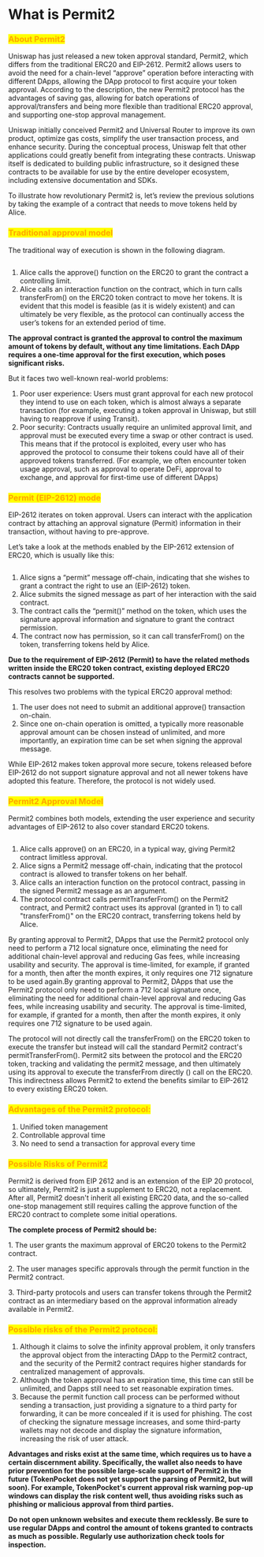 # What is Permit2

### <mark style="color:orange;">About Permit2</mark> <a href="#about" id="about"></a>

Uniswap has just released a new token approval standard, Permit2, which differs from the traditional ERC20 and EIP-2612. Permit2 allows users to avoid the need for a chain-level “approve” operation before interacting with different DApps, allowing the DApp protocol to first acquire your token approval. According to the description, the new Permit2 protocol has the advantages of saving gas, allowing for batch operations of approval/transfers and being more flexible than traditional ERC20 approval, and supporting one-stop approval management.

Uniswap initially conceived Permit2 and Universal Router to improve its own product, optimize gas costs, simplify the user transaction process, and enhance security. During the conceptual process, Uniswap felt that other applications could greatly benefit from integrating these contracts. Uniswap itself is dedicated to building public infrastructure, so it designed these contracts to be available for use by the entire developer ecosystem, including extensive documentation and SDKs.

To illustrate how revolutionary Permit2 is, let’s review the previous solutions by taking the example of a contract that needs to move tokens held by Alice.

### <mark style="color:orange;">Traditional approval model</mark> <a href="#tradition" id="tradition"></a>

The traditional way of execution is shown in the following diagram.

<figure><img src="https://files.gitbook.com/v0/b/gitbook-x-prod.appspot.com/o/spaces%2FZCSGxZxDUFXGuknjRHbB%2Fuploads%2F9APh5PNStCAlcssu4SUg%2Fimage.png?alt=media&#x26;token=ee47c2b4-91d1-42a0-aa6b-a2b3cfadcf40" alt=""><figcaption></figcaption></figure>

1. Alice calls the approve() function on the ERC20 to grant the contract a controlling limit.
2. Alice calls an interaction function on the contract, which in turn calls transferFrom() on the ERC20 token contract to move her tokens. It is evident that this model is feasible (as it is widely existent) and can ultimately be very flexible, as the protocol can continually access the user’s tokens for an extended period of time.

**The approval contract is granted the approval to control the maximum amount of tokens by default, without any time limitations. Each DApp requires a one-time approval for the first execution, which poses significant risks.**

But it faces two well-known real-world problems:

1. Poor user experience: Users must grant approval for each new protocol they intend to use on each token, which is almost always a separate transaction (for example, executing a token approval in Uniswap, but still having to reapprove if using Transit).
2. Poor security: Contracts usually require an unlimited approval limit, and approval must be executed every time a swap or other contract is used. This means that if the protocol is exploited, every user who has approved the protocol to consume their tokens could have all of their approved tokens transferred. (For example, we often encounter token usage approval, such as approval to operate DeFi, approval to exchange, and approval for first-time use of different DApps)

### <mark style="color:orange;">Permit (EIP-2612) mode</mark> <a href="#eip2612" id="eip2612"></a>

EIP-2612 iterates on token approval. Users can interact with the application contract by attaching an approval signature (Permit) information in their transaction, without having to pre-approve.

Let’s take a look at the methods enabled by the EIP-2612 extension of ERC20, which is usually like this:

<figure><img src="https://files.gitbook.com/v0/b/gitbook-x-prod.appspot.com/o/spaces%2FZCSGxZxDUFXGuknjRHbB%2Fuploads%2FqsueYCqpcNIuIIboOFlp%2Fimage.png?alt=media&#x26;token=49f43286-484d-4c87-8a88-8bb032863eaa" alt=""><figcaption></figcaption></figure>

1. Alice signs a “permit” message off-chain, indicating that she wishes to grant a contract the right to use an (EIP-2612) token.
2. Alice submits the signed message as part of her interaction with the said contract.
3. The contract calls the “permit()” method on the token, which uses the signature approval information and signature to grant the contract permission.
4. The contract now has permission, so it can call transferFrom() on the token, transferring tokens held by Alice.

**Due to the requirement of EIP-2612 (Permit) to have the related methods written inside the ERC20 token contract, existing deployed ERC20 contracts cannot be supported.**

This resolves two problems with the typical ERC20 approval method:

1. The user does not need to submit an additional approve() transaction on-chain.
2. &#x20;Since one on-chain operation is omitted, a typically more reasonable approval amount can be chosen instead of unlimited, and more importantly, an expiration time can be set when signing the approval message.

While EIP-2612 makes token approval more secure, tokens released before EIP-2612 do not support signature approval and not all newer tokens have adopted this feature. Therefore, the protocol is not widely used.

### <mark style="color:orange;">Permit2 Approval Model</mark> <a href="#approve" id="approve"></a>

Permit2 combines both models, extending the user experience and security advantages of EIP-2612 to also cover standard ERC20 tokens.

<figure><img src="https://files.gitbook.com/v0/b/gitbook-x-prod.appspot.com/o/spaces%2FZCSGxZxDUFXGuknjRHbB%2Fuploads%2FVmfM9ezm3LlxGsp120JK%2Fimage.png?alt=media&#x26;token=217e3616-fd01-4baa-8243-5b43e6417ece" alt=""><figcaption></figcaption></figure>

1. Alice calls approve() on an ERC20, in a typical way, giving Permit2 contract limitless approval.
2. Alice signs a Permit2 message off-chain, indicating that the protocol contract is allowed to transfer tokens on her behalf.
3. Alice calls an interaction function on the protocol contract, passing in the signed Permit2 message as an argument.
4. The protocol contract calls permitTransferFrom() on the Permit2 contract, and Permit2 contract uses its approval (granted in 1) to call "transferFrom()" on the ERC20 contract, transferring tokens held by Alice.

By granting approval to Permit2, DApps that use the Permit2 protocol only need to perform a 712 local signature once, eliminating the need for additional chain-level approval and reducing Gas fees, while increasing usability and security. The approval is time-limited, for example, if granted for a month, then after the month expires, it only requires one 712 signature to be used again.By granting approval to Permit2, DApps that use the Permit2 protocol only need to perform a 712 local signature once, eliminating the need for additional chain-level approval and reducing Gas fees, while increasing usability and security. The approval is time-limited, for example, if granted for a month, then after the month expires, it only requires one 712 signature to be used again.

The protocol will not directly call the transferFrom() on the ERC20 token to execute the transfer but instead will call the standard Permit2 contract's permitTransferFrom(). Permit2 sits between the protocol and the ERC20 token, tracking and validating the permit2 message, and then ultimately using its approval to execute the transferFrom directly () call on the ERC20. This indirectness allows Permit2 to extend the benefits similar to EIP-2612 to every existing ERC20 token.

### <mark style="color:orange;">Advantages of the Permit2 protocol:</mark> <a href="#advantages" id="advantages"></a>

1. Unified token management
2. Controllable approval time
3. No need to send a transaction for approval every time

### <mark style="color:orange;">Possible Risks of Permit2</mark> <a href="#risk" id="risk"></a>

Permit2 is derived from EIP 2612 and is an extension of the EIP 20 protocol, so ultimately, Permit2 is just a supplement to ERC20, not a replacement. After all, Permit2 doesn't inherit all existing ERC20 data, and the so-called one-stop management still requires calling the approve function of the ERC20 contract to complete some initial operations.

**The complete process of Permit2 should be:**

1\. The user grants the maximum approval of ERC20 tokens to the Permit2 contract.

2\. The user manages specific approvals through the permit function in the Permit2 contract.

3\. Third-party protocols and users can transfer tokens through the Permit2 contract as an intermediary based on the approval information already available in Permit2.

### <mark style="color:orange;">Possible risks of the Permit2 protocol:</mark> <a href="#risks" id="risks"></a>

1. Although it claims to solve the infinity approval problem, it only transfers the approval object from the interacting DApp to the Permit2 contract, and the security of the Permit2 contract requires higher standards for centralized management of approvals.
2. Although the token approval has an expiration time, this time can still be unlimited, and Dapps still need to set reasonable expiration times.
3. Because the permit function call process can be performed without sending a transaction, just providing a signature to a third party for forwarding, it can be more concealed if it is used for phishing. The cost of checking the signature message increases, and some third-party wallets may not decode and display the signature information, increasing the risk of user attack.

**Advantages and risks exist at the same time, which requires us to have a certain discernment ability. Specifically, the wallet also needs to have prior prevention for the possible large-scale support of Permit2 in the future (TokenPocket does not yet support the parsing of Permit2, but will soon). For example, TokenPocket's current approval risk warning pop-up windows can display the risk content well, thus avoiding risks such as phishing or malicious approval from third parties.**

**Do not open unknown websites and execute them recklessly. Be sure to use regular DApps and control the amount of tokens granted to contracts as much as possible. Regularly use authorization check tools for inspection.**
